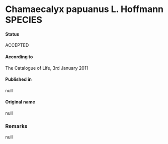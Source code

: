 # Chamaecalyx papuanus L. Hoffmann SPECIES

#### Status
ACCEPTED

#### According to
The Catalogue of Life, 3rd January 2011

#### Published in
null

#### Original name
null

### Remarks
null